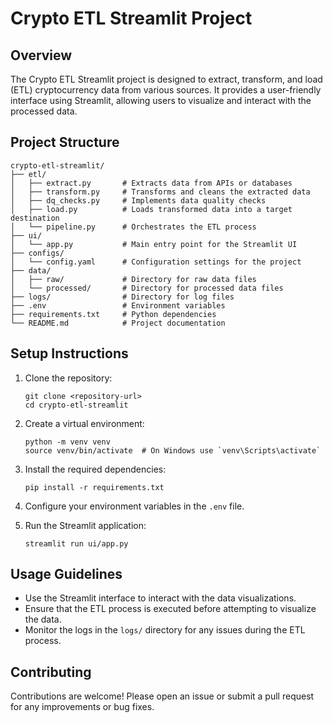 # Crypto ETL Streamlit Project

## Overview
The Crypto ETL Streamlit project is designed to extract, transform, and load (ETL) cryptocurrency data from various sources. It provides a user-friendly interface using Streamlit, allowing users to visualize and interact with the processed data.

## Project Structure
```
crypto-etl-streamlit/
├── etl/
│   ├── extract.py       # Extracts data from APIs or databases
│   ├── transform.py     # Transforms and cleans the extracted data
│   ├── dq_checks.py     # Implements data quality checks
│   ├── load.py          # Loads transformed data into a target destination
│   └── pipeline.py      # Orchestrates the ETL process
├── ui/
│   └── app.py           # Main entry point for the Streamlit UI
├── configs/
│   └── config.yaml      # Configuration settings for the project
├── data/
│   ├── raw/             # Directory for raw data files
│   └── processed/       # Directory for processed data files
├── logs/                # Directory for log files
├── .env                 # Environment variables
├── requirements.txt     # Python dependencies
└── README.md            # Project documentation
```

## Setup Instructions
1. Clone the repository:
   ```
   git clone <repository-url>
   cd crypto-etl-streamlit
   ```

2. Create a virtual environment:
   ```
   python -m venv venv
   source venv/bin/activate  # On Windows use `venv\Scripts\activate`
   ```

3. Install the required dependencies:
   ```
   pip install -r requirements.txt
   ```

4. Configure your environment variables in the `.env` file.

5. Run the Streamlit application:
   ```
   streamlit run ui/app.py
   ```

## Usage Guidelines
- Use the Streamlit interface to interact with the data visualizations.
- Ensure that the ETL process is executed before attempting to visualize the data.
- Monitor the logs in the `logs/` directory for any issues during the ETL process.

## Contributing
Contributions are welcome! Please open an issue or submit a pull request for any improvements or bug fixes.